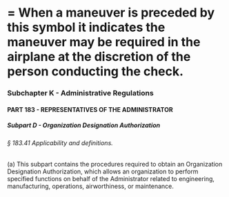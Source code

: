 
# = When a maneuver is preceded by this symbol it indicates the maneuver may be required in the airplane at the discretion of the person conducting the check.
### Subchapter K - Administrative Regulations
#### PART 183 - REPRESENTATIVES OF THE ADMINISTRATOR
##### Subpart D - Organization Designation Authorization
###### § 183.41 Applicability and definitions.

(a) This subpart contains the procedures required to obtain an Organization Designation Authorization, which allows an organization to perform specified functions on behalf of the Administrator related to engineering, manufacturing, operations, airworthiness, or maintenance.
